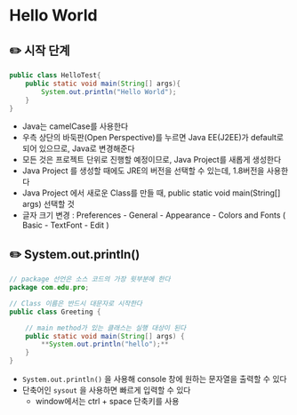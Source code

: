 # Hello World

## ✏️  시작 단계

```java
public class HelloTest{
	public static void main(String[] args){
		System.out.println("Hello World");
	} 
}
```

- Java는 camelCase를 사용한다
- 우측 상단의 바둑판(Open Perspective)를 누르면 Java EE(J2EE)가 default로 되어 있으므로, Java로 변경해준다
- 모든 것은 프로젝트 단위로 진행할 예정이므로, Java Project를 새롭게 생성한다
- Java Project 를 생성할 때에도 JRE의 버전을 선택할 수 있는데, 1.8버전을 사용한다
- Java Project 에서 새로운 Class를 만들 때, public static void main(String[] args) 선택할 것
- 글자 크기 변경 : Preferences - General - Appearance - Colors and Fonts ( Basic - TextFont - Edit )

## ✏️  System.out.println()

```java
// package 선언은 소스 코드의 가장 윗부분에 한다
package com.edu.pro;

// Class 이름은 반드시 대문자로 시작한다
public class Greeting {

	// main method가 있는 클래스는 실행 대상이 된다
	public static void main(String[] args) {
		**System.out.println("hello");**
	}
}
```

- `System.out.println()` 을 사용해 console 창에 원하는 문자열을 출력할 수 있다
- 단축어인 `sysout` 을 사용하면 빠르게 입력할 수 있다
    - window에서는 ctrl + space 단축키를 사용